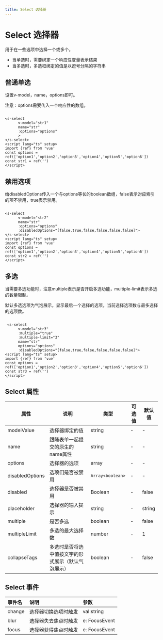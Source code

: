```yaml
---
title: Select 选择器
---
```


# Select 选择器

用于在一些选项中选择一个或多个。

* 当单选时，需要绑定一个响应性变量表示结果
* 当多选时，多选框绑定的值是以逗号分隔的字符串

## 普通单选

设置v-model，name，options即可。

注意：options需要传入一个响应性的数组。

<div class="line">
    <s-select 
          v-model="str1" 
          name="str" 
          :options="options" 
          >
    </s-select>
</div>



```vue
<s-select 
      v-model="str1" 
      name="str" 
      :options="options" 
      >
</s-select>
<script lang="ts" setup>
import {ref} from 'vue'
const options = ref(['option1','option2','option3','option4','option5','option6'])  
const str1 = ref('')
</script>
```

## 禁用选项

给disabledOptions传入一个与options等长的boolean数组，false表示对应索引的项不禁用，true表示禁用。

<div class="line">
    <s-select 
          v-model="str2" 
          name="str" 
          :options="options" 
          :disabledOptions="[false,true,false,false,false,false]">
    </s-select>
</div>



```vue
<s-select 
      v-model="str2" 
      name="str" 
      :options="options" 
      :disabledOptions="[false,true,false,false,false,false]">
</s-select>
<script lang="ts" setup>
import {ref} from 'vue'
const options = ref(['option1','option2','option3','option4','option5','option6'])  
const str2 = ref('')
</script>
```

## 多选

当需要多选功能时，注意multiple表示是否开启多选功能，multiple-limit表示多选的数量限制。

默认多选选项为气泡展示，显示最后一个选择的选项，当前选择选项数与最多选择的选项数。

<div class="line">
    <s-select 
          v-model="str3" 
          :multiple="true" 
          :multiple-limit="3" 
          name="str" 
          :options="options" 
          :disabledOptions="[false,true,false,false,false,false]">
    </s-select>
</div>



```vue
 <s-select 
      v-model="str3" 
      :multiple="true" 
      :multiple-limit="3" 
      name="str" 
      options="options" 
      :disabledOptions="[false,true,false,false,false,false]">
<script lang="ts" setup>
import {ref} from 'vue'
const options = ref(['option1','option2','option3','option4','option5','option6'])  
const str3 = ref('')
</script> 
```

## Select 属性

| 属性            | 说明                                               | 类型             | 可选值 | 默认值 |
| --------------- | -------------------------------------------------- | ---------------- | ------ | ------ |
| modelValue      | 选择器绑定的值                                     | string           | -      | -      |
| name            | 跟随表单一起提交的原生的name属性                   | string           | -      | -      |
| options         | 选择器的选项                                       | array            | -      | -      |
| disabledOptions | 选项们是否被禁用                                   | `Array<boolean>` | -      | -      |
| disabled        | 选择器是否被禁用                                   | Boolean          | -      | false  |
| placeholder     | 选择器的输入提示                                   | string           | -      | string |
| multiple        | 是否多选                                           | boolean          | -      | false  |
| multipleLimit   | 多选的最大选择数                                   | number           | -      | 1      |
| collapseTags    | 多选时是否将选中值按文字的形式展示（默认气泡展示） | boolean          | -      | false  |


## Select 事件

| 事件名 | 说明                 | 参数          |
| :----- | :------------------- | :------------ |
| change | 选择器切换选项时触发 | val:string    |
| blur   | 选择器失去焦点时触发 | e: FocusEvent |
| focus  | 选择器获得焦点时触发 | e: FocusEvent |

<script lang="ts" setup>
import {ref} from 'vue'
const options = ref(['option1','option2','option3','option4','option5','option6'])  
const str1 = ref('')
const str2 = ref('')
const str3 = ref('')
</script>
<style scope>
.line{
    display: flex;
    justify-content: space-around;
    align-items: center
}
</style>    